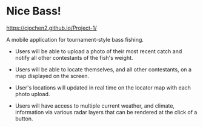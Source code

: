 # Nice Bass!
https://cjochen2.github.io/Project-1/

A mobile application for tournament-style bass fishing.


 - Users will be able to upload a photo of their most recent catch and notify all other contestants of the fish's weight.

 - Users will be able to locate themselves, and all other contestants, on a map displayed on the screen.

 - User's locations will updated in real time on the locator map with each photo upload.

 - Users will have access to multiple current weather, and climate, information via various radar layers that can be rendered at      the click of a button.

